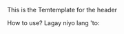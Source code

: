 This is the Temtemplate for the header

How to use? Lagay niyo lang 'to:

<?php include 'templates/header.html'; ?>
